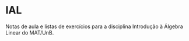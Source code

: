 # IAL
Notas de aula  e listas de exercícios para a disciplina Introdução  à Álgebra Linear do MAT/UnB.
